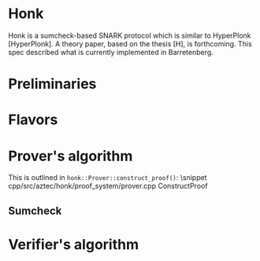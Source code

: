 # Honk

Honk is a sumcheck-based SNARK protocol which is similar to HyperPlonk [HyperPlonk]. A theory paper, based on the thesis [H], is forthcoming. This spec described what is currently implemented in Barretenberg.

# Preliminaries

# Flavors

# Prover's algorithm
This is outlined in `honk::Prover::construct_proof()`:
 \snippet cpp/src/aztec/honk/proof_system/prover.cpp ConstructProof

## Sumcheck

# Verifier's algorithm